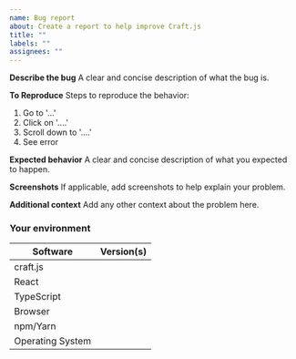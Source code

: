 ```yaml
---
name: Bug report
about: Create a report to help improve Craft.js
title: ""
labels: ""
assignees: ""
---
```


**Describe the bug**
A clear and concise description of what the bug is.

**To Reproduce**
Steps to reproduce the behavior:

1. Go to '...'
2. Click on '....'
3. Scroll down to '....'
4. See error

**Expected behavior**
A clear and concise description of what you expected to happen.

**Screenshots**
If applicable, add screenshots to help explain your problem.

**Additional context**
Add any other context about the problem here.

### Your environment

| Software         | Version(s) |
| ---------------- | ---------- |
| craft.js         |
| React            |
| TypeScript       |
| Browser          |
| npm/Yarn         |
| Operating System |
